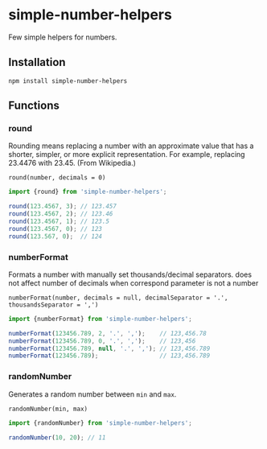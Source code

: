 # simple-number-helpers

Few simple helpers for numbers.

## Installation

```shell
npm install simple-number-helpers
```

## Functions

### round

Rounding means replacing a number with an approximate value that has a shorter, simpler, or more explicit representation. For example, replacing 23.4476 with 23.45. (From Wikipedia.)

`round(number, decimals = 0)`

```javascript
import {round} from 'simple-number-helpers';

round(123.4567, 3); // 123.457
round(123.4567, 2); // 123.46
round(123.4567, 1); // 123.5
round(123.4567, 0); // 123
round(123.567, 0);  // 124
```

### numberFormat

Formats a number with manually set thousands/decimal separators. does not affect number of decimals when correspond parameter is not a number

`numberFormat(number, decimals = null, decimalSeparator = '.', thousandsSeparator = ',')`

```javascript
import {numberFormat} from 'simple-number-helpers';

numberFormat(123456.789, 2, '.', ',');    // 123,456.78
numberFormat(123456.789, 0, '.', ',');    // 123,456
numberFormat(123456.789, null, '.', ','); // 123,456.789
numberFormat(123456.789);                 // 123,456.789
```

### randomNumber

Generates a random number between `min` and `max`.

`randomNumber(min, max)`

```javascript
import {randomNumber} from 'simple-number-helpers';

randomNumber(10, 20); // 11
```
